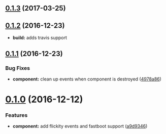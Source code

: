 <a name="0.1.3"></a>
## [0.1.3](https://github.com/travelbank/ember-flickity/compare/0.1.2...v0.1.3) (2017-03-25)



<a name="0.1.2"></a>
## [0.1.2](https://github.com/travelbank/ember-flickity/compare/0.1.1...v0.1.2) (2016-12-23)

* **build:** adds travis support

<a name="0.1.1"></a>
## [0.1.1](https://github.com/travelbank/ember-flickity/compare/0.1.0...v0.1.1) (2016-12-23)


### Bug Fixes

* **component:** clean up events when component is destroyed ([4978a86](https://github.com/travelbank/ember-flickity/commit/4978a86))



<a name="0.1.0"></a>
# [0.1.0](https://github.com/travelbank/ember-flickity/compare/v0.0.2...v0.1.0) (2016-12-12)


### Features

* **component:** add flickity events and fastboot support ([a9d9346](https://github.com/travelbank/ember-flickity/commit/a9d9346))



